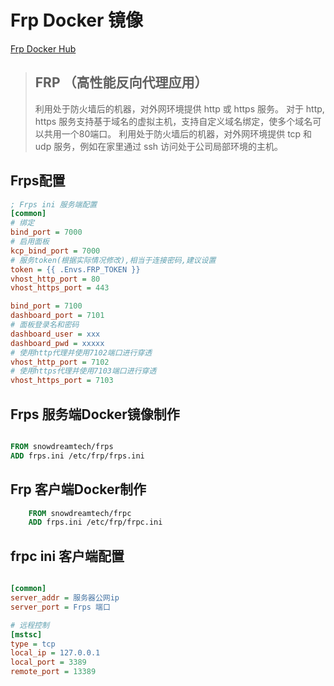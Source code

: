 # Frp Docker 镜像
[Frp Docker Hub](https://hub.docker.com/r/snowdreamtech/frpc)

> ## FRP （高性能反向代理应用）
> 利用处于防火墙后的机器，对外网环境提供 http 或 https 服务。
对于 http, https 服务支持基于域名的虚拟主机，支持自定义域名绑定，使多个域名可以共用一个80端口。
利用处于防火墙后的机器，对外网环境提供 tcp 和 udp 服务，例如在家里通过 ssh 访问处于公司局部环境的主机。
## Frps配置
``` ini
; Frps ini 服务端配置
[common]
# 绑定
bind_port = 7000
# 启用面板
kcp_bind_port = 7000
# 服务token(根据实际情况修改),相当于连接密码,建议设置
token = {{ .Envs.FRP_TOKEN }}
vhost_http_port = 80
vhost_https_port = 443

bind_port = 7100
dashboard_port = 7101
# 面板登录名和密码
dashboard_user = xxx
dashboard_pwd = xxxxx
# 使用http代理并使用7102端口进行穿透
vhost_http_port = 7102
# 使用https代理并使用7103端口进行穿透
vhost_https_port = 7103


```
## Frps 服务端Docker镜像制作
``` Dockerfile

FROM snowdreamtech/frps
ADD frps.ini /etc/frp/frps.ini


```


## Frp 客户端Docker制作
``` Dockerfile
    FROM snowdreamtech/frpc
    ADD frps.ini /etc/frp/frpc.ini
```
## frpc ini 客户端配置
``` ini

[common]
server_addr = 服务器公网ip
server_port = Frps 端口

# 远程控制
[mstsc]
type = tcp
local_ip = 127.0.0.1
local_port = 3389
remote_port = 13389


```